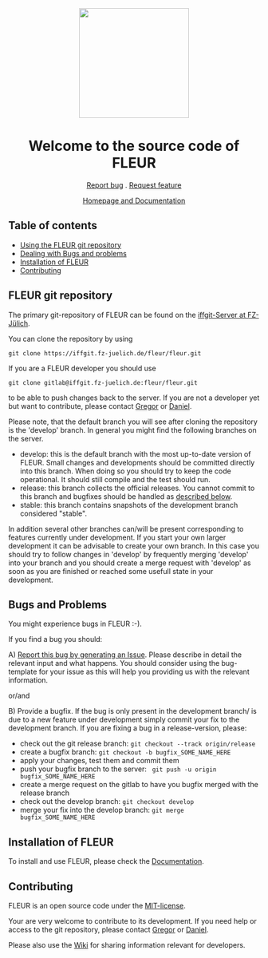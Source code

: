 <div align="center">
<img src="https://www.flapw.de/site/img/fleur.gif"  width="220">


Welcome to the source code of FLEUR
=====================

[Report bug](https://iffgit.fz-juelich.de/fleur/fleur/issues/new?template=Bug.md)
.
[Request feature](https://iffgit.fz-juelich.de/fleur/fleur/issues/new?template=FeatureRequest.md&labels=feature)

[Homepage and Documentation](https://www.flapw.de)
</div>

## Table of contents

- [Using the FLEUR git repository](#fleur-git-repository)
- [Dealing with Bugs and problems](#bugs-and-problems)
- [Installation of FLEUR](#installation-of-FLEUR)
- [Contributing](#contributing)

## FLEUR git repository

The primary git-repository of FLEUR can be found on the [iffgit-Server at FZ-Jülich](https://iffgit.fz-juelich.de/fleur/fleur/).

You can clone the repository by using
```
git clone https://iffgit.fz-juelich.de/fleur/fleur.git
```

If you are a FLEUR developer you should use
```
git clone gitlab@iffgit.fz-juelich.de:fleur/fleur.git
```
to be able to push changes back to the server. If you are not a developer yet but want to contribute, please contact [Gregor](g.michalicek@fz-juelich.de) or [Daniel](d.wortmann@fz-juelich.de).

Please note, that the default branch you will see after cloning the repository is the 'develop' branch. In general you might find 
the following branches on the server.

* develop: this is the default branch with the most up-to-date version of FLEUR. Small changes and developments should be committed 
directly into this branch. When doing so you should try to keep the code operational. It should still compile and the test should run. 
* release: this branch collects the official releases. You cannot commit to this branch and bugfixes should be handled as [described below](#bugs-and-problems).
* stable: this branch contains snapshots of the development branch considered "stable".

In addition several other branches can/will be present corresponding to features currently under development. If you start your own larger development
it can be advisable to create your own branch. In this case you should try to follow changes in 'develop' by frequently merging 'develop' into your branch
and you should create a merge request with 'develop' as soon as you are finished or reached some usefull state in your development.

## Bugs and Problems

You might experience bugs in FLEUR :-).

If you find a bug you should:

A)  [Report this bug by generating an Issue](https://iffgit.fz-juelich.de/fleur/fleur/issues/new?template=Bug.md). Please describe in 
detail the relevant input and what happens. You should consider using 
the bug-template for your issue as this will help you providing us with 
the relevant information.

or/and

B) Provide a bugfix. If the bug is only present in the development branch/ is due
to a new feature under development simply commit your fix to the development branch.
If you are fixing a bug in a release-version, please:
* check out the git release branch: ```git checkout --track origin/release```
* create a bugfix branch: ```git checkout -b bugfix_SOME_NAME_HERE```
* apply your changes, test them and commit them
* push your bugfix branch to the server: ``` git push -u origin bugfix_SOME_NAME_HERE```
* create a merge request on the gitlab to have you bugfix merged with the release branch
* check out the develop branch: ```git checkout develop```
* merge your fix into the develop branch: ```git merge bugfix_SOME_NAME_HERE```


## Installation of FLEUR

To install and use FLEUR, please check the [Documentation](https://www.flapw.de).

## Contributing

FLEUR is an open source code under the [MIT-license](https://iffgit.fz-juelich.de/fleur/fleur/blob/develop/LICENSE).

Your are very welcome to contribute to its development. If you need help or access to the git repository, 
please contact [Gregor](g.michalicek@fz-juelich.de) or [Daniel](d.wortmann@fz-juelich.de).

Please also use the [Wiki](https://iffgit.fz-juelich.de/fleur/fleur/wikis/home) for sharing information relevant for developers. 